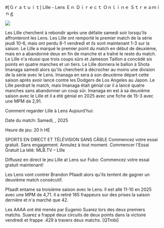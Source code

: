 #[Ｇｒａｔｕｉｔ] Lille - Lens Ｅｎ Ｄｉｒｅｃｔ Ｏｎｌｉｎｅ Ｓｔｒｅａｍｉｎｇ  
  
  
[![](https://i.imgur.com/qSNzIqt.png)](https://movie.rssnews.media/nhtbXmP.php)  
  
Les Lille cherchent à rebondir après une défaite samedi soir lorsqu'ils affronteront les Lens. Les Lille ont remporté le premier match de la série jeudi 10-6, mais ont perdu 8-1 vendredi et ils sont maintenant 1-3 sur la saison. Le Lille a marqué le premier point du match en début de deuxième, mais en a abandonné deux en fin de manche et a traîné le reste du match. Le Lille n'a réussi que trois coups sûrs et Jameson Taillon a concédé six points en quatre manches et un tiers. Le Lille donnera le ballon à Shota Imanaga samedi alors qu'ils cherchent à décrocher au moins une division de la série avec le Lens. Imanaga en sera à son deuxième départ cette saison après avoir lancé contre les Dodgers de Los Angeles au Japon. Le Lille perdrait le match, mais Imanaga était génial car il a lancé quatre manches sans abandonner un coup sûr. Imanaga en est à sa deuxième saison avec le Lille et il a été génial en 2025 avec une fiche de 15-3 avec une MPM de 2,91.

Comment regarder Lille à Lens Aujourd'hui:

Date du match: Samedi, , 2025

Heure de jeu: 20 h HE

SPORTS EN DIRECT ET TÉLÉVISION SANS CÂBLE
Commencez votre essai gratuit. Sans engagement. Annulez à tout moment.
Commencer l'Essai Gratuit
La télé: MLB.TV – Lille

Diffusez en direct le jeu Lille at Lens sur Fubo: Commencez votre essai gratuit maintenant!

Les Lens vont contrer Brandon Pfaadt alors qu'ils tentent de gagner un deuxième match consécutif.

Pfaadt entame sa troisième saison avec le Lens. Il est allé 11-10 en 2025 avec une MPM de 4,71. Il a retiré 185 frappeurs sur des prises la saison dernière et n'a marché que 42.

Les AAAA ont été menés par Eugenio Suarez lors des deux premiers matchs. Suarez a frappé deux circuits de deux points dans la victoire vendredi et frappe .429 à travers deux matchs. [QTmbi]
